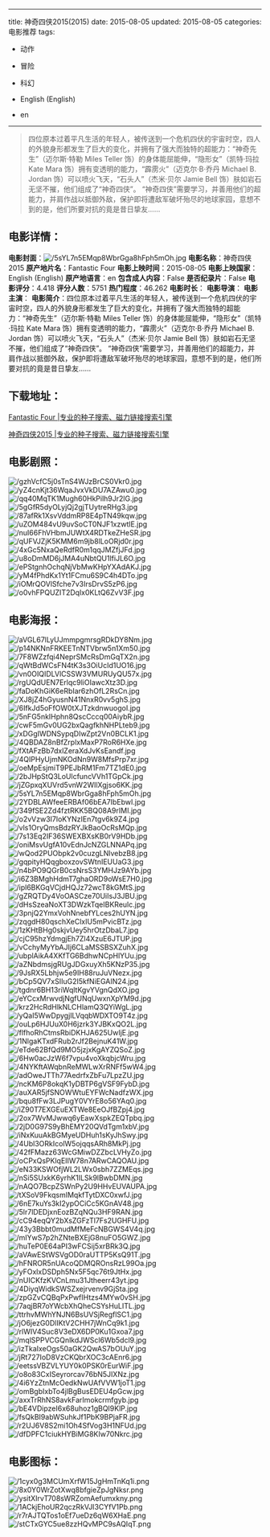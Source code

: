 
---
title: 神奇四侠2015(2015)
date: 2015-08-05
updated: 2015-08-05
categories: 电影推荐
tags:
- 动作
- 冒险
- 科幻

- English (English)
- en
---


> 四位原本过着平凡生活的年轻人，被传送到一个危机四伏的宇宙时空，四人的外貌身形都发生了巨大的变化，并拥有了强大而独特的超能力：“神奇先生”（迈尔斯·特勒 Miles Teller 饰）的身体能屈能伸，“隐形女”（凯特·玛拉 Kate Mara 饰）拥有变透明的能力，“霹雳火”（迈克尔·B·乔丹 Michael B. Jordan 饰）可以喷火飞天，“石头人”（杰米·贝尔 Jamie Bell 饰）肤如岩石无坚不摧，他们组成了“神奇四侠”。  “神奇四侠”需要学习，并善用他们的超能力，并肩作战以抵御外敌，保护即将遭敌军破坏殆尽的地球家园，意想不到的是，他们所要对抗的竟是昔日挚友……

## **电影详情**：

**电影封面**：<img src="https://image.tmdb.org/t/p/w200/5sYL7n5EMqp8WbrGga8hFph5mOh.jpg" alt="/5sYL7n5EMqp8WbrGga8hFph5mOh.jpg" title="/5sYL7n5EMqp8WbrGga8hFph5mOh.jpg">
**电影名称**：神奇四侠2015
**原产地片名**：Fantastic Four
**电影上映时间**：2015-08-05
**电影上映国家**：English (English)
**原产地语言**：en
**包含成人内容**：False
**是否纪录片**：False
**电影评分**：4.418
**评分人数**：5751
**热门程度**：46.262
**电影时长**：
**电影导演**：
**电影主演**：
**电影简介**：四位原本过着平凡生活的年轻人，被传送到一个危机四伏的宇宙时空，四人的外貌身形都发生了巨大的变化，并拥有了强大而独特的超能力：“神奇先生”（迈尔斯·特勒 Miles Teller 饰）的身体能屈能伸，“隐形女”（凯特·玛拉 Kate Mara 饰）拥有变透明的能力，“霹雳火”（迈克尔·B·乔丹 Michael B. Jordan 饰）可以喷火飞天，“石头人”（杰米·贝尔 Jamie Bell 饰）肤如岩石无坚不摧，他们组成了“神奇四侠”。  “神奇四侠”需要学习，并善用他们的超能力，并肩作战以抵御外敌，保护即将遭敌军破坏殆尽的地球家园，意想不到的是，他们所要对抗的竟是昔日挚友……

## **下载地址**：
[Fantastic Four |专业的种子搜索、磁力链接搜索引擎](https://movie.amd794.com:2083/?search=Fantastic%20Four&ordering=&mode=match_phrase&page_size=10&page=1)

[神奇四侠2015 |专业的种子搜索、磁力链接搜索引擎](https://movie.amd794.com:2083/?search=%E7%A5%9E%E5%A5%87%E5%9B%9B%E4%BE%A02015&ordering=&mode=match_phrase&page_size=10&page=1)
 

## **电影剧照**：
<img src="https://image.tmdb.org/t/p/original/gzhVcfC5j0sTnS4WJzBrCS0Vkr0.jpg" alt="/gzhVcfC5j0sTnS4WJzBrCS0Vkr0.jpg" title="/gzhVcfC5j0sTnS4WJzBrCS0Vkr0.jpg"><img src="https://image.tmdb.org/t/p/original/yZ4cnKjt36WqaJvxVkDU7AZAwu0.jpg" alt="/yZ4cnKjt36WqaJvxVkDU7AZAwu0.jpg" title="/yZ4cnKjt36WqaJvxVkDU7AZAwu0.jpg"><img src="https://image.tmdb.org/t/p/original/qq40MqTK1Mugh60HkPilh9Jr2lG.jpg" alt="/qq40MqTK1Mugh60HkPilh9Jr2lG.jpg" title="/qq40MqTK1Mugh60HkPilh9Jr2lG.jpg"><img src="https://image.tmdb.org/t/p/original/5gGfR5dyOLyjQj2gjTUytreRHg3.jpg" alt="/5gGfR5dyOLyjQj2gjTUytreRHg3.jpg" title="/5gGfR5dyOLyjQj2gjTUytreRHg3.jpg"><img src="https://image.tmdb.org/t/p/original/87afRk1XsvVddmRP8E4pTN49kqw.jpg" alt="/87afRk1XsvVddmRP8E4pTN49kqw.jpg" title="/87afRk1XsvVddmRP8E4pTN49kqw.jpg"><img src="https://image.tmdb.org/t/p/original/uZOM484vU9uvSoCT0NJF1xzwtlE.jpg" alt="/uZOM484vU9uvSoCT0NJF1xzwtlE.jpg" title="/uZOM484vU9uvSoCT0NJF1xzwtlE.jpg"><img src="https://image.tmdb.org/t/p/original/nuI66FhVHbmJUWtX4RDTkeZHeSR.jpg" alt="/nuI66FhVHbmJUWtX4RDTkeZHeSR.jpg" title="/nuI66FhVHbmJUWtX4RDTkeZHeSR.jpg"><img src="https://image.tmdb.org/t/p/original/qUFVJZjK5KMM6m9jb8lLoORjd0r.jpg" alt="/qUFVJZjK5KMM6m9jb8lLoORjd0r.jpg" title="/qUFVJZjK5KMM6m9jb8lLoORjd0r.jpg"><img src="https://image.tmdb.org/t/p/original/4xGc5NxaQeRdfR0m1qqJMZfjJFd.jpg" alt="/4xGc5NxaQeRdfR0m1qqJMZfjJFd.jpg" title="/4xGc5NxaQeRdfR0m1qqJMZfjJFd.jpg"><img src="https://image.tmdb.org/t/p/original/u8oDmMD6jJMA4uNbtQU1lfiJL6O.jpg" alt="/u8oDmMD6jJMA4uNbtQU1lfiJL6O.jpg" title="/u8oDmMD6jJMA4uNbtQU1lfiJL6O.jpg"><img src="https://image.tmdb.org/t/p/original/ePStgnhOchqNjVbMwKHpYXAdAKJ.jpg" alt="/ePStgnhOchqNjVbMwKHpYXAdAKJ.jpg" title="/ePStgnhOchqNjVbMwKHpYXAdAKJ.jpg"><img src="https://image.tmdb.org/t/p/original/yM4fPhdKx1Yt1FCmu6S9C4h4DTo.jpg" alt="/yM4fPhdKx1Yt1FCmu6S9C4h4DTo.jpg" title="/yM4fPhdKx1Yt1FCmu6S9C4h4DTo.jpg"><img src="https://image.tmdb.org/t/p/original/iOMrQOVlSfche7v3IrsDrvS5zP6.jpg" alt="/iOMrQOVlSfche7v3IrsDrvS5zP6.jpg" title="/iOMrQOVlSfche7v3IrsDrvS5zP6.jpg"><img src="https://image.tmdb.org/t/p/original/o0vhFPQUZIT2Dqlx0KLtQ6ZvV3F.jpg" alt="/o0vhFPQUZIT2Dqlx0KLtQ6ZvV3F.jpg" title="/o0vhFPQUZIT2Dqlx0KLtQ6ZvV3F.jpg">

## **电影海报**：
<img src="https://image.tmdb.org/t/p/original/aVGL67lLyUJmmpgmrsgRDkDY8Nm.jpg" alt="/aVGL67lLyUJmmpgmrsgRDkDY8Nm.jpg" title="/aVGL67lLyUJmmpgmrsgRDkDY8Nm.jpg"><img src="https://image.tmdb.org/t/p/original/p14NKNnFRKEETnNTVbrw5n1Xm50.jpg" alt="/p14NKNnFRKEETnNTVbrw5n1Xm50.jpg" title="/p14NKNnFRKEETnNTVbrw5n1Xm50.jpg"><img src="https://image.tmdb.org/t/p/original/7F8WZzfqi4NeprSMcRsDmGqTX2n.jpg" alt="/7F8WZzfqi4NeprSMcRsDmGqTX2n.jpg" title="/7F8WZzfqi4NeprSMcRsDmGqTX2n.jpg"><img src="https://image.tmdb.org/t/p/original/qWtBdWCsFN4tK3s3OiUcId1UO16.jpg" alt="/qWtBdWCsFN4tK3s3OiUcId1UO16.jpg" title="/qWtBdWCsFN4tK3s3OiUcId1UO16.jpg"><img src="https://image.tmdb.org/t/p/original/vn0OIQIDLVlCSSW3VMURUyQU57x.jpg" alt="/vn0OIQIDLVlCSSW3VMURUyQU57x.jpg" title="/vn0OIQIDLVlCSSW3VMURUyQU57x.jpg"><img src="https://image.tmdb.org/t/p/original/rgUQdUEN7Erlqc9liOIawcXtz3D.jpg" alt="/rgUQdUEN7Erlqc9liOIawcXtz3D.jpg" title="/rgUQdUEN7Erlqc9liOIawcXtz3D.jpg"><img src="https://image.tmdb.org/t/p/original/faDoKhGiK6eRbIar6zhOfL2RsCn.jpg" alt="/faDoKhGiK6eRbIar6zhOfL2RsCn.jpg" title="/faDoKhGiK6eRbIar6zhOfL2RsCn.jpg"><img src="https://image.tmdb.org/t/p/original/XJ8jZ4hGyusnN41NnxR0vv5ghS.jpg" alt="/XJ8jZ4hGyusnN41NnxR0vv5ghS.jpg" title="/XJ8jZ4hGyusnN41NnxR0vv5ghS.jpg"><img src="https://image.tmdb.org/t/p/original/6IfkJd5oFfOW0tXJTzkdnwuogoI.jpg" alt="/6IfkJd5oFfOW0tXJTzkdnwuogoI.jpg" title="/6IfkJd5oFfOW0tXJTzkdnwuogoI.jpg"><img src="https://image.tmdb.org/t/p/original/5nFG5nkIHphn8QscCccq00AiybR.jpg" alt="/5nFG5nkIHphn8QscCccq00AiybR.jpg" title="/5nFG5nkIHphn8QscCccq00AiybR.jpg"><img src="https://image.tmdb.org/t/p/original/cwF5mGv0UG2bxQagfkhNHPLteb9.jpg" alt="/cwF5mGv0UG2bxQagfkhNHPLteb9.jpg" title="/cwF5mGv0UG2bxQagfkhNHPLteb9.jpg"><img src="https://image.tmdb.org/t/p/original/xDGgIWDNSypqDIwZpt2Vn0BCLK1.jpg" alt="/xDGgIWDNSypqDIwZpt2Vn0BCLK1.jpg" title="/xDGgIWDNSypqDIwZpt2Vn0BCLK1.jpg"><img src="https://image.tmdb.org/t/p/original/4QBDAZ8nBfZrplxMaxP7RoR6HXe.jpg" alt="/4QBDAZ8nBfZrplxMaxP7RoR6HXe.jpg" title="/4QBDAZ8nBfZrplxMaxP7RoR6HXe.jpg"><img src="https://image.tmdb.org/t/p/original/fXtAFzBb7dxlZeraXdJvKsEandf.jpg" alt="/fXtAFzBb7dxlZeraXdJvKsEandf.jpg" title="/fXtAFzBb7dxlZeraXdJvKsEandf.jpg"><img src="https://image.tmdb.org/t/p/original/4QIPHyUjmNKOdNn9W8MfsPrp7xr.jpg" alt="/4QIPHyUjmNKOdNn9W8MfsPrp7xr.jpg" title="/4QIPHyUjmNKOdNn9W8MfsPrp7xr.jpg"><img src="https://image.tmdb.org/t/p/original/oeMpEsjmiT9PEJbRM1Fm7TZ1dE0.jpg" alt="/oeMpEsjmiT9PEJbRM1Fm7TZ1dE0.jpg" title="/oeMpEsjmiT9PEJbRM1Fm7TZ1dE0.jpg"><img src="https://image.tmdb.org/t/p/original/2bJHpStQ3LoUlcfuncVVh1TGpCk.jpg" alt="/2bJHpStQ3LoUlcfuncVVh1TGpCk.jpg" title="/2bJHpStQ3LoUlcfuncVVh1TGpCk.jpg"><img src="https://image.tmdb.org/t/p/original/jZGpxqXUVrd5vnW2WIlXgjso6KK.jpg" alt="/jZGpxqXUVrd5vnW2WIlXgjso6KK.jpg" title="/jZGpxqXUVrd5vnW2WIlXgjso6KK.jpg"><img src="https://image.tmdb.org/t/p/original/5sYL7n5EMqp8WbrGga8hFph5mOh.jpg" alt="/5sYL7n5EMqp8WbrGga8hFph5mOh.jpg" title="/5sYL7n5EMqp8WbrGga8hFph5mOh.jpg"><img src="https://image.tmdb.org/t/p/original/2YDBLAWfeeERBAf06bEA7IbEbwI.jpg" alt="/2YDBLAWfeeERBAf06bEA7IbEbwI.jpg" title="/2YDBLAWfeeERBAf06bEA7IbEbwI.jpg"><img src="https://image.tmdb.org/t/p/original/349fSE2Zd4fztRKK5BQ08A9rIMI.jpg" alt="/349fSE2Zd4fztRKK5BQ08A9rIMI.jpg" title="/349fSE2Zd4fztRKK5BQ08A9rIMI.jpg"><img src="https://image.tmdb.org/t/p/original/o2vVzw3I7loKYNzIEn7tgv6k9Z4.jpg" alt="/o2vVzw3I7loKYNzIEn7tgv6k9Z4.jpg" title="/o2vVzw3I7loKYNzIEn7tgv6k9Z4.jpg"><img src="https://image.tmdb.org/t/p/original/vls1OryQmsBdzRYJkBaoOcRsMQp.jpg" alt="/vls1OryQmsBdzRYJkBaoOcRsMQp.jpg" title="/vls1OryQmsBdzRYJkBaoOcRsMQp.jpg"><img src="https://image.tmdb.org/t/p/original/7s13Eq2IF36SWEXBXsKB0rV9HDb.jpg" alt="/7s13Eq2IF36SWEXBXsKB0rV9HDb.jpg" title="/7s13Eq2IF36SWEXBXsKB0rV9HDb.jpg"><img src="https://image.tmdb.org/t/p/original/oniMsvUgfA10vEdnJcNZGLNNAPq.jpg" alt="/oniMsvUgfA10vEdnJcNZGLNNAPq.jpg" title="/oniMsvUgfA10vEdnJcNZGLNNAPq.jpg"><img src="https://image.tmdb.org/t/p/original/wQod2PUObpk2v0cuzgLNlvebzB8.jpg" alt="/wQod2PUObpk2v0cuzgLNlvebzB8.jpg" title="/wQod2PUObpk2v0cuzgLNlvebzB8.jpg"><img src="https://image.tmdb.org/t/p/original/gqpityHQqgboxzovSWtnIEUUaG3.jpg" alt="/gqpityHQqgboxzovSWtnIEUUaG3.jpg" title="/gqpityHQqgboxzovSWtnIEUUaG3.jpg"><img src="https://image.tmdb.org/t/p/original/n4bPO9QGrB0csNrsS3YMHJz9AYb.jpg" alt="/n4bPO9QGrB0csNrsS3YMHJz9AYb.jpg" title="/n4bPO9QGrB0csNrsS3YMHJz9AYb.jpg"><img src="https://image.tmdb.org/t/p/original/i6Z3BMghHdmT7ghaORD9oWsE7H0.jpg" alt="/i6Z3BMghHdmT7ghaORD9oWsE7H0.jpg" title="/i6Z3BMghHdmT7ghaORD9oWsE7H0.jpg"><img src="https://image.tmdb.org/t/p/original/ipl6BKGqVCjdHQJz72wcT8kGMtS.jpg" alt="/ipl6BKGqVCjdHQJz72wcT8kGMtS.jpg" title="/ipl6BKGqVCjdHQJz72wcT8kGMtS.jpg"><img src="https://image.tmdb.org/t/p/original/gZRQTDy4VoOASCze70UiIsJ3JBU.jpg" alt="/gZRQTDy4VoOASCze70UiIsJ3JBU.jpg" title="/gZRQTDy4VoOASCze70UiIsJ3JBU.jpg"><img src="https://image.tmdb.org/t/p/original/dHsSzeaNoXT3DWzkTqeIBKReulc.jpg" alt="/dHsSzeaNoXT3DWzkTqeIBKReulc.jpg" title="/dHsSzeaNoXT3DWzkTqeIBKReulc.jpg"><img src="https://image.tmdb.org/t/p/original/3pnjQ2YmxVohNnebfYLces2hUYN.jpg" alt="/3pnjQ2YmxVohNnebfYLces2hUYN.jpg" title="/3pnjQ2YmxVohNnebfYLces2hUYN.jpg"><img src="https://image.tmdb.org/t/p/original/zqgdH80qschXeClxIU5mPvicBTz.jpg" alt="/zqgdH80qschXeClxIU5mPvicBTz.jpg" title="/zqgdH80qschXeClxIU5mPvicBTz.jpg"><img src="https://image.tmdb.org/t/p/original/1zKHtBHg0skjvUey5hrOtzDbaL7.jpg" alt="/1zKHtBHg0skjvUey5hrOtzDbaL7.jpg" title="/1zKHtBHg0skjvUey5hrOtzDbaL7.jpg"><img src="https://image.tmdb.org/t/p/original/cjC95hzYdmgjEh7Zl4XzuE6JTUP.jpg" alt="/cjC95hzYdmgjEh7Zl4XzuE6JTUP.jpg" title="/cjC95hzYdmgjEh7Zl4XzuE6JTUP.jpg"><img src="https://image.tmdb.org/t/p/original/vCchyMyYbAJIj6CLaMSSBSXZuhX.jpg" alt="/vCchyMyYbAJIj6CLaMSSBSXZuhX.jpg" title="/vCchyMyYbAJIj6CLaMSSBSXZuhX.jpg"><img src="https://image.tmdb.org/t/p/original/ubplAikA4XKfTG6BdhwNCpHlYUu.jpg" alt="/ubplAikA4XKfTG6BdhwNCpHlYUu.jpg" title="/ubplAikA4XKfTG6BdhwNCpHlYUu.jpg"><img src="https://image.tmdb.org/t/p/original/aZNbdmsjgRUgJDGxuyXh5KNzP35.jpg" alt="/aZNbdmsjgRUgJDGxuyXh5KNzP35.jpg" title="/aZNbdmsjgRUgJDGxuyXh5KNzP35.jpg"><img src="https://image.tmdb.org/t/p/original/9JsRX5Lbhjw5e9IH88ruJuVNezx.jpg" alt="/9JsRX5Lbhjw5e9IH88ruJuVNezx.jpg" title="/9JsRX5Lbhjw5e9IH88ruJuVNezx.jpg"><img src="https://image.tmdb.org/t/p/original/bCp5QV7xSIIuG2I5kfNiEGAIN24.jpg" alt="/bCp5QV7xSIIuG2I5kfNiEGAIN24.jpg" title="/bCp5QV7xSIIuG2I5kfNiEGAIN24.jpg"><img src="https://image.tmdb.org/t/p/original/tgdnr6BH13riWqltKgvYVgnQdXO.jpg" alt="/tgdnr6BH13riWqltKgvYVgnQdXO.jpg" title="/tgdnr6BH13riWqltKgvYVgnQdXO.jpg"><img src="https://image.tmdb.org/t/p/original/eYCcxMrwvdjNgfUNqUwxnXpYM9d.jpg" alt="/eYCcxMrwvdjNgfUNqUwxnXpYM9d.jpg" title="/eYCcxMrwvdjNgfUNqUwxnXpYM9d.jpg"><img src="https://image.tmdb.org/t/p/original/krz2HcRdHlkNLCHlamQ3QYiWgL.jpg" alt="/krz2HcRdHlkNLCHlamQ3QYiWgL.jpg" title="/krz2HcRdHlkNLCHlamQ3QYiWgL.jpg"><img src="https://image.tmdb.org/t/p/original/yQaI5WwDpygjILVqqbWDXTO9T4z.jpg" alt="/yQaI5WwDpygjILVqqbWDXTO9T4z.jpg" title="/yQaI5WwDpygjILVqqbWDXTO9T4z.jpg"><img src="https://image.tmdb.org/t/p/original/ouLp6HJUuX0H6jzrk3YJBKxQO2L.jpg" alt="/ouLp6HJUuX0H6jzrk3YJBKxQO2L.jpg" title="/ouLp6HJUuX0H6jzrk3YJBKxQO2L.jpg"><img src="https://image.tmdb.org/t/p/original/flfhoRhCtmsRbiDKHJA625UwIjE.jpg" alt="/flfhoRhCtmsRbiDKHJA625UwIjE.jpg" title="/flfhoRhCtmsRbiDKHJA625UwIjE.jpg"><img src="https://image.tmdb.org/t/p/original/1NlgaKTxdFRub2rJf2BejnuK41W.jpg" alt="/1NlgaKTxdFRub2rJf2BejnuK41W.jpg" title="/1NlgaKTxdFRub2rJf2BejnuK41W.jpg"><img src="https://image.tmdb.org/t/p/original/eTde62BfQd9MO5jzjxKgAYZQSoZ.jpg" alt="/eTde62BfQd9MO5jzjxKgAYZQSoZ.jpg" title="/eTde62BfQd9MO5jzjxKgAYZQSoZ.jpg"><img src="https://image.tmdb.org/t/p/original/6Hw0acJzW6f7vpu4voXkqbjcWru.jpg" alt="/6Hw0acJzW6f7vpu4voXkqbjcWru.jpg" title="/6Hw0acJzW6f7vpu4voXkqbjcWru.jpg"><img src="https://image.tmdb.org/t/p/original/4NYKftAWqbnReMWLwXrRNFf5wW4.jpg" alt="/4NYKftAWqbnReMWLwXrRNFf5wW4.jpg" title="/4NYKftAWqbnReMWLwXrRNFf5wW4.jpg"><img src="https://image.tmdb.org/t/p/original/adOweJTTh77AedrfxZbFu7LpzZU.jpg" alt="/adOweJTTh77AedrfxZbFu7LpzZU.jpg" title="/adOweJTTh77AedrfxZbFu7LpzZU.jpg"><img src="https://image.tmdb.org/t/p/original/ncKM6P8okqK1yDBTP6gVSF9FybD.jpg" alt="/ncKM6P8okqK1yDBTP6gVSF9FybD.jpg" title="/ncKM6P8okqK1yDBTP6gVSF9FybD.jpg"><img src="https://image.tmdb.org/t/p/original/auXAR5jfSNOWWtuEYFWcNadfzWX.jpg" alt="/auXAR5jfSNOWWtuEYFWcNadfzWX.jpg" title="/auXAR5jfSNOWWtuEYFWcNadfzWX.jpg"><img src="https://image.tmdb.org/t/p/original/bqu8fFw3LJPugY0VYrE8o56YAq0.jpg" alt="/bqu8fFw3LJPugY0VYrE8o56YAq0.jpg" title="/bqu8fFw3LJPugY0VYrE8o56YAq0.jpg"><img src="https://image.tmdb.org/t/p/original/iZ90T7EXGEuEXTWe8EeOJfBZpj4.jpg" alt="/iZ90T7EXGEuEXTWe8EeOJfBZpj4.jpg" title="/iZ90T7EXGEuEXTWe8EeOJfBZpj4.jpg"><img src="https://image.tmdb.org/t/p/original/2ox7WvMJwwq6yEawXspkZEQTpbq.jpg" alt="/2ox7WvMJwwq6yEawXspkZEQTpbq.jpg" title="/2ox7WvMJwwq6yEawXspkZEQTpbq.jpg"><img src="https://image.tmdb.org/t/p/original/2jD0G97S9yBhEMY20QVdTgm1xbV.jpg" alt="/2jD0G97S9yBhEMY20QVdTgm1xbV.jpg" title="/2jD0G97S9yBhEMY20QVdTgm1xbV.jpg"><img src="https://image.tmdb.org/t/p/original/iNxKuuAkBGMyeUDHuh1sKyJhSwy.jpg" alt="/iNxKuuAkBGMyeUDHuh1sKyJhSwy.jpg" title="/iNxKuuAkBGMyeUDHuh1sKyJhSwy.jpg"><img src="https://image.tmdb.org/t/p/original/4Ubl3ORkIcolW5ojqqsARh8MkPj.jpg" alt="/4Ubl3ORkIcolW5ojqqsARh8MkPj.jpg" title="/4Ubl3ORkIcolW5ojqqsARh8MkPj.jpg"><img src="https://image.tmdb.org/t/p/original/42fFMazz63WcGMiwDZZbcLVHyZo.jpg" alt="/42fFMazz63WcGMiwDZZbcLVHyZo.jpg" title="/42fFMazz63WcGMiwDZZbcLVHyZo.jpg"><img src="https://image.tmdb.org/t/p/original/oCPxQsPKlqEIIW78n7ARwCAQOAU.jpg" alt="/oCPxQsPKlqEIIW78n7ARwCAQOAU.jpg" title="/oCPxQsPKlqEIIW78n7ARwCAQOAU.jpg"><img src="https://image.tmdb.org/t/p/original/eN33KSWOfjWL2LWx0sbh7ZZMEqs.jpg" alt="/eN33KSWOfjWL2LWx0sbh7ZZMEqs.jpg" title="/eN33KSWOfjWL2LWx0sbh7ZZMEqs.jpg"><img src="https://image.tmdb.org/t/p/original/nSi5SUxkK6yrhK1ILSk9lBwbDMN.jpg" alt="/nSi5SUxkK6yrhK1ILSk9lBwbDMN.jpg" title="/nSi5SUxkK6yrhK1ILSk9lBwbDMN.jpg"><img src="https://image.tmdb.org/t/p/original/nAQO7BcpZSWnPy2U9HHvEUVAUPA.jpg" alt="/nAQO7BcpZSWnPy2U9HHvEUVAUPA.jpg" title="/nAQO7BcpZSWnPy2U9HHvEUVAUPA.jpg"><img src="https://image.tmdb.org/t/p/original/tXSoV9FkqsmIMqkfTytDXC0xwfJ.jpg" alt="/tXSoV9FkqsmIMqkfTytDXC0xwfJ.jpg" title="/tXSoV9FkqsmIMqkfTytDXC0xwfJ.jpg"><img src="https://image.tmdb.org/t/p/original/6nE7kuYs3kI2ypOCiCc5KGnAV48.jpg" alt="/6nE7kuYs3kI2ypOCiCc5KGnAV48.jpg" title="/6nE7kuYs3kI2ypOCiCc5KGnAV48.jpg"><img src="https://image.tmdb.org/t/p/original/5lr7lDEDjxnEozBZqNQu3HF9RAN.jpg" alt="/5lr7lDEDjxnEozBZqNQu3HF9RAN.jpg" title="/5lr7lDEDjxnEozBZqNQu3HF9RAN.jpg"><img src="https://image.tmdb.org/t/p/original/cC94eqQY2bXsZGFzTl7Fs2UGHFU.jpg" alt="/cC94eqQY2bXsZGFzTl7Fs2UGHFU.jpg" title="/cC94eqQY2bXsZGFzTl7Fs2UGHFU.jpg"><img src="https://image.tmdb.org/t/p/original/43y3Bbbt0mudMfMeFcNBGWS4V4q.jpg" alt="/43y3Bbbt0mudMfMeFcNBGWS4V4q.jpg" title="/43y3Bbbt0mudMfMeFcNBGWS4V4q.jpg"><img src="https://image.tmdb.org/t/p/original/mIYwS7p2hZNteBXEjG8nuFO5GWZ.jpg" alt="/mIYwS7p2hZNteBXEjG8nuFO5GWZ.jpg" title="/mIYwS7p2hZNteBXEjG8nuFO5GWZ.jpg"><img src="https://image.tmdb.org/t/p/original/huTeP0E64aPI3wFCSij5xrBRk3Q.jpg" alt="/huTeP0E64aPI3wFCSij5xrBRk3Q.jpg" title="/huTeP0E64aPI3wFCSij5xrBRk3Q.jpg"><img src="https://image.tmdb.org/t/p/original/aVAwEStWSVgOD0raUTTP5KsQ91T.jpg" alt="/aVAwEStWSVgOD0raUTTP5KsQ91T.jpg" title="/aVAwEStWSVgOD0raUTTP5KsQ91T.jpg"><img src="https://image.tmdb.org/t/p/original/hFNROR5nUAcoQDMQROnsRzL99Oa.jpg" alt="/hFNROR5nUAcoQDMQROnsRzL99Oa.jpg" title="/hFNROR5nUAcoQDMQROnsRzL99Oa.jpg"><img src="https://image.tmdb.org/t/p/original/yFOxlxDSDph5Nx5F5qc76t9JtHx.jpg" alt="/yFOxlxDSDph5Nx5F5qc76t9JtHx.jpg" title="/yFOxlxDSDph5Nx5F5qc76t9JtHx.jpg"><img src="https://image.tmdb.org/t/p/original/nUICKfzKVCnLmu31Jtheerr43yt.jpg" alt="/nUICKfzKVCnLmu31Jtheerr43yt.jpg" title="/nUICKfzKVCnLmu31Jtheerr43yt.jpg"><img src="https://image.tmdb.org/t/p/original/4DiyqWidkSWSZxejrvenv9GjSta.jpg" alt="/4DiyqWidkSWSZxejrvenv9GjSta.jpg" title="/4DiyqWidkSWSZxejrvenv9GjSta.jpg"><img src="https://image.tmdb.org/t/p/original/zpGZvCQBqPxPwfIHtzs4MYw0vSH.jpg" alt="/zpGZvCQBqPxPwfIHtzs4MYw0vSH.jpg" title="/zpGZvCQBqPxPwfIHtzs4MYw0vSH.jpg"><img src="https://image.tmdb.org/t/p/original/7aqjBR7oYWcbXhQheCSYsHuLITL.jpg" alt="/7aqjBR7oYWcbXhQheCSYsHuLITL.jpg" title="/7aqjBR7oYWcbXhQheCSYsHuLITL.jpg"><img src="https://image.tmdb.org/t/p/original/ttrhvMWhYNJN6BsUVSjRegflSC1.jpg" alt="/ttrhvMWhYNJN6BsUVSjRegflSC1.jpg" title="/ttrhvMWhYNJN6BsUVSjRegflSC1.jpg"><img src="https://image.tmdb.org/t/p/original/jO6jezG0DlIKtV2CHH7jWnCq9k1.jpg" alt="/jO6jezG0DlIKtV2CHH7jWnCq9k1.jpg" title="/jO6jezG0DlIKtV2CHH7jWnCq9k1.jpg"><img src="https://image.tmdb.org/t/p/original/rlWIV4Suc8V3eDX6DP0Ku1Gxoa7.jpg" alt="/rlWIV4Suc8V3eDX6DP0Ku1Gxoa7.jpg" title="/rlWIV4Suc8V3eDX6DP0Ku1Gxoa7.jpg"><img src="https://image.tmdb.org/t/p/original/mqlSPPVCGQnlkdJWScl6Wb5dcl9.jpg" alt="/mqlSPPVCGQnlkdJWScl6Wb5dcl9.jpg" title="/mqlSPPVCGQnlkdJWScl6Wb5dcl9.jpg"><img src="https://image.tmdb.org/t/p/original/izTkaIxeOgs50aGK2QwAS7bOUuY.jpg" alt="/izTkaIxeOgs50aGK2QwAS7bOUuY.jpg" title="/izTkaIxeOgs50aGK2QwAS7bOUuY.jpg"><img src="https://image.tmdb.org/t/p/original/jRt727IoD8VzCKQbrXOC3cAEnr6.jpg" alt="/jRt727IoD8VzCKQbrXOC3cAEnr6.jpg" title="/jRt727IoD8VzCKQbrXOC3cAEnr6.jpg"><img src="https://image.tmdb.org/t/p/original/eetssVBZVLYUY0k0PSK0rEurWiF.jpg" alt="/eetssVBZVLYUY0k0PSK0rEurWiF.jpg" title="/eetssVBZVLYUY0k0PSK0rEurWiF.jpg"><img src="https://image.tmdb.org/t/p/original/o8o83CxISeyrorcav76bN5JIXNz.jpg" alt="/o8o83CxISeyrorcav76bN5JIXNz.jpg" title="/o8o83CxISeyrorcav76bN5JIXNz.jpg"><img src="https://image.tmdb.org/t/p/original/4i6YzZtnMcOedkNwUAfVVW1joT1.jpg" alt="/4i6YzZtnMcOedkNwUAfVVW1joT1.jpg" title="/4i6YzZtnMcOedkNwUAfVVW1joT1.jpg"><img src="https://image.tmdb.org/t/p/original/omBgbIxbTo4jlBgBusEDEU4pGcw.jpg" alt="/omBgbIxbTo4jlBgBusEDEU4pGcw.jpg" title="/omBgbIxbTo4jlBgBusEDEU4pGcw.jpg"><img src="https://image.tmdb.org/t/p/original/axxTrRhNS8avkFarImokcrmfgyb.jpg" alt="/axxTrRhNS8avkFarImokcrmfgyb.jpg" title="/axxTrRhNS8avkFarImokcrmfgyb.jpg"><img src="https://image.tmdb.org/t/p/original/bE4VDipzeI6x68uhoz1gBQI9KlP.jpg" alt="/bE4VDipzeI6x68uhoz1gBQI9KlP.jpg" title="/bE4VDipzeI6x68uhoz1gBQI9KlP.jpg"><img src="https://image.tmdb.org/t/p/original/fsQkBI9abWSuhkJf1PbK9BPjaFR.jpg" alt="/fsQkBI9abWSuhkJf1PbK9BPjaFR.jpg" title="/fsQkBI9abWSuhkJf1PbK9BPjaFR.jpg"><img src="https://image.tmdb.org/t/p/original/r2UJ6V8S2mi1Oh4SfVog3H1NFUd.jpg" alt="/r2UJ6V8S2mi1Oh4SfVog3H1NFUd.jpg" title="/r2UJ6V8S2mi1Oh4SfVog3H1NFUd.jpg"><img src="https://image.tmdb.org/t/p/original/dfDPFC1ciukHYBiMG8KIw70Nkrc.jpg" alt="/dfDPFC1ciukHYBiMG8KIw70Nkrc.jpg" title="/dfDPFC1ciukHYBiMG8KIw70Nkrc.jpg">

## **电影图标**：
<img src="https://image.tmdb.org/t/p/original/1cyx0g3MCUmXrfW15JgHmTnKq1i.png" alt="/1cyx0g3MCUmXrfW15JgHmTnKq1i.png" title="/1cyx0g3MCUmXrfW15JgHmTnKq1i.png"><img src="https://image.tmdb.org/t/p/original/8x0Y0WrZotXwq8bfgieZpJgNksr.png" alt="/8x0Y0WrZotXwq8bfgieZpJgNksr.png" title="/8x0Y0WrZotXwq8bfgieZpJgNksr.png"><img src="https://image.tmdb.org/t/p/original/ysitXIrvT708sWRZomAefumxkny.png" alt="/ysitXIrvT708sWRZomAefumxkny.png" title="/ysitXIrvT708sWRZomAefumxkny.png"><img src="https://image.tmdb.org/t/p/original/1ACkjEhoUR2qczRkVJI3CYfV1Pb.png" alt="/1ACkjEhoUR2qczRkVJI3CYfV1Pb.png" title="/1ACkjEhoUR2qczRkVJI3CYfV1Pb.png"><img src="https://image.tmdb.org/t/p/original/r7rAJTQTos1oEf7ueDz6qW6XHaE.png" alt="/r7rAJTQTos1oEf7ueDz6qW6XHaE.png" title="/r7rAJTQTos1oEf7ueDz6qW6XHaE.png"><img src="https://image.tmdb.org/t/p/original/stCTxGYC5ue8zzHQvMPC9sAQIqT.png" alt="/stCTxGYC5ue8zzHQvMPC9sAQIqT.png" title="/stCTxGYC5ue8zzHQvMPC9sAQIqT.png">
